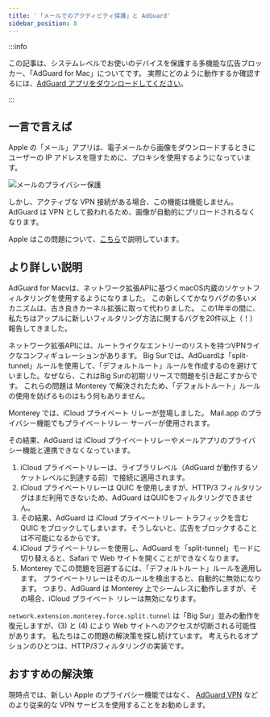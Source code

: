 ```yaml
---
title: '「メールでのアクティビティ保護」と AdGuard'
sidebar_position: 8
---
```


:::info

この記事は、システムレベルでお使いのデバイスを保護する多機能な広告ブロッカー、「AdGuard for Mac」についてです。 実際にどのように動作するか確認するには、[AdGuard アプリをダウンロードしてください](https://agrd.io/download-kb-adblock)。

:::

## 一言で言えば

Apple の「メール」アプリは、電子メールから画像をダウンロードするときにユーザーの IP アドレスを隠すために、プロキシを使用するようになっています。

![メールのプライバシー保護](https://cdn.adtidy.org/content/kb/ad_blocker/mac/mac_protectMailActivity.jpg)

しかし、アクティブな VPN 接続がある場合、この機能は機能しません。 AdGuard は VPN として扱われるため、画像が自動的にプリロードされるなくなります。

Apple はこの問題について、[こちら](https://support.apple.com/HT212797)で説明しています。

## より詳しい説明

AdGuard for Macvは、ネットワーク拡張APIに基づくmacOS内蔵のソケットフィルタリングを使用するようになりました。 この新しくてかなりバグの多いメカニズムは、古き良きカーネル拡張に取って代わりました。 この1年半の間に、私たちはアップルに新しいフィルタリング方法に関するバグを20件以上（！）報告してきました。

ネットワーク拡張APIには、ルートライクなエントリーのリストを持つVPNライクなコンフィギュレーションがあります。 Big Surでは、AdGuardは「split-tunnel」ルールを使用して、「デフォルトルート」ルールを作成するのを避けていました。なぜなら、これはBig Surの初期リリースで問題を引き起こすからです。 これらの問題は Monterey で解決されたため、「デフォルトルート」ルールの使用を妨げるものはもう何もありません。

Monterey では、iCloud プライベート リレーが登場しました。 Mail.app のプライバシー機能でもプライベートリレー サーバーが使用されます。

その結果、AdGuard は iCloud プライベートリレーやメールアプリのプライバシー機能と連携できなくなっています。

1. iCloud プライベートリレーは、ライブラリレベル（AdGuard が動作するソケットレベルに到達する前）で接続に適用されます。
2. iCloud プライベートリレーは QUIC を使用しますが、HTTP/3 フィルタリングはまだ利用できないため、AdGuard はQUICをフィルタリングできません。
3. その結果、AdGuard は iCloud プライベートリレー トラフィックを含む QUIC をブロックしてしまいます。そうしないと、広告をブロックすることは不可能になるからです。
4. iCloud プライベートリレーを使用し、AdGuard を「split-tunnel」モードに切り替えると、Safari で Web サイトを開くことができなくなります。
5. Monterey でこの問題を回避するには、「デフォルトルート」ルールを適用します。 プライベートリレーはそのルールを検出すると、自動的に無効になります。 つまり、AdGuard は Monterey 上でシームレスに動作しますが、その場合、iCloud プライベート リレーは無効になります。

`network.extension.monterey.force.split.tunnel` は「Big Sur」並みの動作を復元しますが、(3) と (4) により Web サイトへのアクセスが切断される可能性があります。 私たちはこの問題の解決策を探し続けています。 考えられるオプションのひとつは、HTTP/3フィルタリングの実装です。

## おすすめの解決策

現時点では、新しい Apple のプライバシー機能ではなく、 [AdGuard VPN](https://adguard-vpn.com/) などのより従来的な VPN サービスを使用することをお勧めします。
